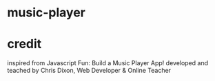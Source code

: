 # music-player





# credit
inspired from 
Javascript Fun: Build a Music Player App!
developed and teached by
Chris Dixon, Web Developer & Online Teacher 
